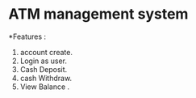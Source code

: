 # ATM management system

*Features :
1. account create.
2. Login as user.
3. Cash Deposit.
4. cash Withdraw.
5. View Balance .
